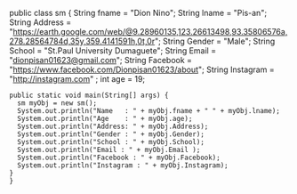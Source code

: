 public class sm {
    String fname    = "Dion Nino";
    String lname    = "Pis-an";
    String Address  = "https://earth.google.com/web/@9.28960135,123.26613498,93.35806576a,278.28564784d,35y,359.4141591h,0t,0r";
    String Gender   = "Male";
    String School   = "St.Paul University Dumaguete";
    String Email    = "dionpisan01623@gmail.com";
    String Facebook = "https://www.facebook.com/Dionpisan01623/about";
    String Instagram = "http://instagram.com" ;
    int age         = 19;
  
    public static void main(String[] args) {
      sm myObj = new sm();
      System.out.println("Name   : " + myObj.fname + " " + myObj.lname);
      System.out.println("Age    : " + myObj.age);
      System.out.println("Address: " + myObj.Address);
      System.out.println("Gender : " + myObj.Gender);
      System.out.println("School : " + myObj.School);
      System.out.println("Email : " + myObj.Email );
      System.out.println("Facebook : " + myObj.Facebook);
      System.out.println("Instagram : " + myObj.Instagram);
    }
    }
  
